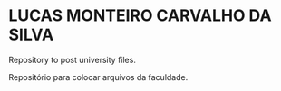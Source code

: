 # LUCAS MONTEIRO CARVALHO DA SILVA

Repository to post university files.

Repositório para colocar arquivos da faculdade.